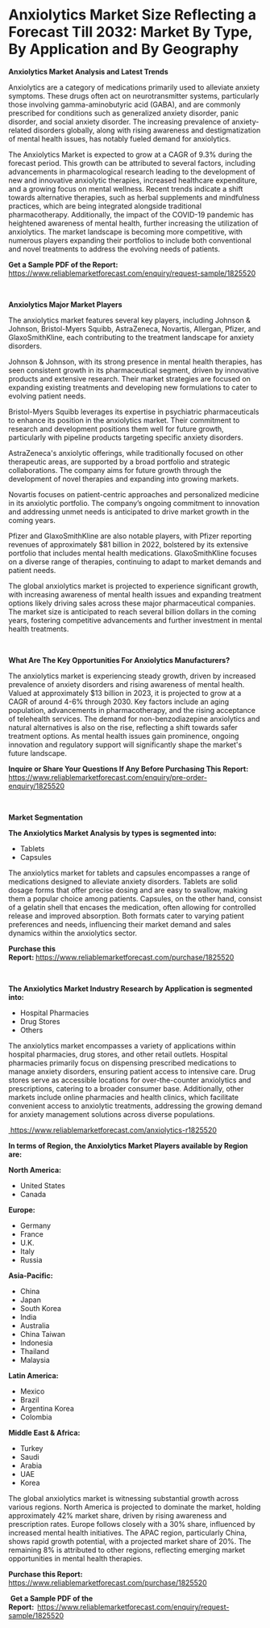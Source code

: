 <p><h1>Anxiolytics Market Size Reflecting a Forecast Till 2032: Market By Type, By Application and By Geography</h1></p><p><strong>Anxiolytics Market Analysis and Latest Trends</strong></p>
<p><p>Anxiolytics are a category of medications primarily used to alleviate anxiety symptoms. These drugs often act on neurotransmitter systems, particularly those involving gamma-aminobutyric acid (GABA), and are commonly prescribed for conditions such as generalized anxiety disorder, panic disorder, and social anxiety disorder. The increasing prevalence of anxiety-related disorders globally, along with rising awareness and destigmatization of mental health issues, has notably fueled demand for anxiolytics.</p><p>The Anxiolytics Market is expected to grow at a CAGR of 9.3% during the forecast period. This growth can be attributed to several factors, including advancements in pharmacological research leading to the development of new and innovative anxiolytic therapies, increased healthcare expenditure, and a growing focus on mental wellness. Recent trends indicate a shift towards alternative therapies, such as herbal supplements and mindfulness practices, which are being integrated alongside traditional pharmacotherapy. Additionally, the impact of the COVID-19 pandemic has heightened awareness of mental health, further increasing the utilization of anxiolytics. The market landscape is becoming more competitive, with numerous players expanding their portfolios to include both conventional and novel treatments to address the evolving needs of patients.</p></p>
<p><strong>Get a Sample PDF of the Report:&nbsp;</strong> <a href="https://www.reliablemarketforecast.com/enquiry/request-sample/1825520?utm_campaign=2445&utm_medium=2&utm_source=Github&utm_content=ia&utm_term=19042025&utm_id=anxiolytics">https://www.reliablemarketforecast.com/enquiry/request-sample/1825520</a></p>
<p>&nbsp;</p>
<p><strong>Anxiolytics Major Market Players</strong></p>
<p><p>The anxiolytics market features several key players, including Johnson & Johnson, Bristol-Myers Squibb, AstraZeneca, Novartis, Allergan, Pfizer, and GlaxoSmithKline, each contributing to the treatment landscape for anxiety disorders.</p><p>Johnson & Johnson, with its strong presence in mental health therapies, has seen consistent growth in its pharmaceutical segment, driven by innovative products and extensive research. Their market strategies are focused on expanding existing treatments and developing new formulations to cater to evolving patient needs. </p><p>Bristol-Myers Squibb leverages its expertise in psychiatric pharmaceuticals to enhance its position in the anxiolytics market. Their commitment to research and development positions them well for future growth, particularly with pipeline products targeting specific anxiety disorders.</p><p>AstraZeneca's anxiolytic offerings, while traditionally focused on other therapeutic areas, are supported by a broad portfolio and strategic collaborations. The company aims for future growth through the development of novel therapies and expanding into growing markets.</p><p>Novartis focuses on patient-centric approaches and personalized medicine in its anxiolytic portfolio. The company’s ongoing commitment to innovation and addressing unmet needs is anticipated to drive market growth in the coming years.</p><p>Pfizer and GlaxoSmithKline are also notable players, with Pfizer reporting revenues of approximately $81 billion in 2022, bolstered by its extensive portfolio that includes mental health medications. GlaxoSmithKline focuses on a diverse range of therapies, continuing to adapt to market demands and patient needs.</p><p>The global anxiolytics market is projected to experience significant growth, with increasing awareness of mental health issues and expanding treatment options likely driving sales across these major pharmaceutical companies. The market size is anticipated to reach several billion dollars in the coming years, fostering competitive advancements and further investment in mental health treatments.</p></p>
<p>&nbsp;</p>
<p><strong>What Are The Key Opportunities For Anxiolytics Manufacturers?</strong></p>
<p><p>The anxiolytics market is experiencing steady growth, driven by increased prevalence of anxiety disorders and rising awareness of mental health. Valued at approximately $13 billion in 2023, it is projected to grow at a CAGR of around 4-6% through 2030. Key factors include an aging population, advancements in pharmacotherapy, and the rising acceptance of telehealth services. The demand for non-benzodiazepine anxiolytics and natural alternatives is also on the rise, reflecting a shift towards safer treatment options. As mental health issues gain prominence, ongoing innovation and regulatory support will significantly shape the market's future landscape.</p></p>
<p><strong>Inquire or Share Your Questions If Any Before Purchasing This Report:</strong> <a href="https://www.reliablemarketforecast.com/enquiry/pre-order-enquiry/1825520?utm_campaign=2445&utm_medium=2&utm_source=Github&utm_content=ia&utm_term=19042025&utm_id=anxiolytics">https://www.reliablemarketforecast.com/enquiry/pre-order-enquiry/1825520</a></p>
<p>&nbsp;</p>
<p><strong>Market Segmentation</strong></p>
<p><strong>The Anxiolytics Market Analysis by types is segmented into:</strong></p>
<p><ul><li>Tablets</li><li>Capsules</li></ul></p>
<p><p>The anxiolytics market for tablets and capsules encompasses a range of medications designed to alleviate anxiety disorders. Tablets are solid dosage forms that offer precise dosing and are easy to swallow, making them a popular choice among patients. Capsules, on the other hand, consist of a gelatin shell that encases the medication, often allowing for controlled release and improved absorption. Both formats cater to varying patient preferences and needs, influencing their market demand and sales dynamics within the anxiolytics sector.</p></p>
<p><strong>Purchase this Report:&nbsp;</strong><a href="https://www.reliablemarketforecast.com/purchase/1825520?utm_campaign=2445&utm_medium=2&utm_source=Github&utm_content=ia&utm_term=19042025&utm_id=anxiolytics">https://www.reliablemarketforecast.com/purchase/1825520</a></p>
<p>&nbsp;</p>
<p><strong>The Anxiolytics Market Industry Research by Application is segmented into:</strong></p>
<p><ul><li>Hospital Pharmacies</li><li>Drug Stores</li><li>Others</li></ul></p>
<p><p>The anxiolytics market encompasses a variety of applications within hospital pharmacies, drug stores, and other retail outlets. Hospital pharmacies primarily focus on dispensing prescribed medications to manage anxiety disorders, ensuring patient access to intensive care. Drug stores serve as accessible locations for over-the-counter anxiolytics and prescriptions, catering to a broader consumer base. Additionally, other markets include online pharmacies and health clinics, which facilitate convenient access to anxiolytic treatments, addressing the growing demand for anxiety management solutions across diverse populations.</p></p>
<p><a href="https://www.reliablemarketforecast.com/anxiolytics-r1825520?utm_campaign=2445&utm_medium=2&utm_source=Github&utm_content=ia&utm_term=19042025&utm_id=anxiolytics">&nbsp;https://www.reliablemarketforecast.com/anxiolytics-r1825520</a></p>
<p><strong>In terms of Region, the Anxiolytics Market Players available by Region are:</strong></p>
<p>
    <p> <strong> North America: </strong>
        <ul>
            <li>United States</li>
            <li>Canada</li>
        </ul>
        </p> 
    <p> <strong> Europe: </strong>
        <ul>
            <li>Germany</li>
            <li>France</li>
            <li>U.K.</li>
            <li>Italy</li>
            <li>Russia</li>
        </ul>
        </p> 
    <p> <strong> Asia-Pacific: </strong>
        <ul>
            <li>China</li>
            <li>Japan</li>
            <li>South Korea</li>
            <li>India</li>
            <li>Australia</li>
            <li>China Taiwan</li>
            <li>Indonesia</li>
            <li>Thailand</li>
            <li>Malaysia</li>
        </ul>
        </p> 
    <p> <strong> Latin America: </strong>
        <ul>
            <li>Mexico</li>
            <li>Brazil</li>
            <li>Argentina Korea</li>
            <li>Colombia</li>
        </ul>
        </p> 
    <p> <strong> Middle East & Africa: </strong>
        <ul>
            <li>Turkey</li>
            <li>Saudi</li>
            <li>Arabia</li>
            <li>UAE</li>
            <li>Korea</li>
        </ul>
    </p>
    </p>
<p><p>The global anxiolytics market is witnessing substantial growth across various regions. North America is projected to dominate the market, holding approximately 42% market share, driven by rising awareness and prescription rates. Europe follows closely with a 30% share, influenced by increased mental health initiatives. The APAC region, particularly China, shows rapid growth potential, with a projected market share of 20%. The remaining 8% is attributed to other regions, reflecting emerging market opportunities in mental health therapies.</p></p>
<p><strong>Purchase this Report: </strong><a href="https://www.reliablemarketforecast.com/purchase/1825520?utm_campaign=2445&utm_medium=2&utm_source=Github&utm_content=ia&utm_term=19042025&utm_id=anxiolytics">https://www.reliablemarketforecast.com/purchase/1825520</a></p>
<p>&nbsp;<strong>Get a Sample PDF of the Report:&nbsp;&nbsp;</strong><a href="https://www.reliablemarketforecast.com/enquiry/request-sample/1825520?utm_campaign=2445&utm_medium=2&utm_source=Github&utm_content=ia&utm_term=19042025&utm_id=anxiolytics">https://www.reliablemarketforecast.com/enquiry/request-sample/1825520</a></p>
<p><strong></strong></p>
<p><p></p><p></p><p></p></p>